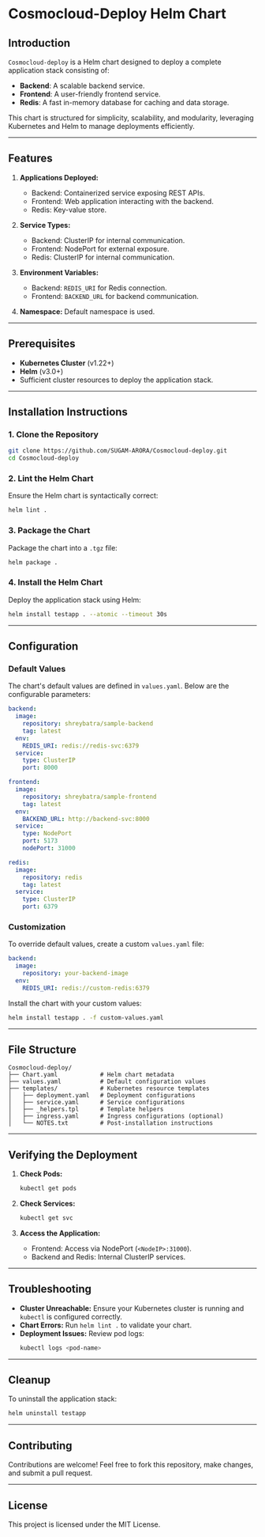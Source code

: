 



# Cosmocloud-Deploy Helm Chart

## Introduction

`Cosmocloud-deploy` is a Helm chart designed to deploy a complete application stack consisting of:
- **Backend**: A scalable backend service.
- **Frontend**: A user-friendly frontend service.
- **Redis**: A fast in-memory database for caching and data storage.

This chart is structured for simplicity, scalability, and modularity, leveraging Kubernetes and Helm to manage deployments efficiently.

---

## Features
1. **Applications Deployed:**
   - Backend: Containerized service exposing REST APIs.
   - Frontend: Web application interacting with the backend.
   - Redis: Key-value store.

2. **Service Types:**
   - Backend: ClusterIP for internal communication.
   - Frontend: NodePort for external exposure.
   - Redis: ClusterIP for internal communication.

3. **Environment Variables:**
   - Backend: `REDIS_URI` for Redis connection.
   - Frontend: `BACKEND_URL` for backend communication.

4. **Namespace:** Default namespace is used.

---

## Prerequisites
- **Kubernetes Cluster** (v1.22+)
- **Helm** (v3.0+)
- Sufficient cluster resources to deploy the application stack.

---

## Installation Instructions

### 1. Clone the Repository
```bash
git clone https://github.com/SUGAM-ARORA/Cosmocloud-deploy.git
cd Cosmocloud-deploy
```

### 2. Lint the Helm Chart
Ensure the Helm chart is syntactically correct:
```bash
helm lint .
```

### 3. Package the Chart
Package the chart into a `.tgz` file:
```bash
helm package .
```

### 4. Install the Helm Chart
Deploy the application stack using Helm:
```bash
helm install testapp . --atomic --timeout 30s
```

---

## Configuration
### Default Values
The chart's default values are defined in `values.yaml`. Below are the configurable parameters:

```yaml
backend:
  image:
    repository: shreybatra/sample-backend
    tag: latest
  env:
    REDIS_URI: redis://redis-svc:6379
  service:
    type: ClusterIP
    port: 8000

frontend:
  image:
    repository: shreybatra/sample-frontend
    tag: latest
  env:
    BACKEND_URL: http://backend-svc:8000
  service:
    type: NodePort
    port: 5173
    nodePort: 31000

redis:
  image:
    repository: redis
    tag: latest
  service:
    type: ClusterIP
    port: 6379
```

### Customization
To override default values, create a custom `values.yaml` file:
```yaml
backend:
  image:
    repository: your-backend-image
  env:
    REDIS_URI: redis://custom-redis:6379
```
Install the chart with your custom values:
```bash
helm install testapp . -f custom-values.yaml
```

---

## File Structure
```
Cosmocloud-deploy/
├── Chart.yaml            # Helm chart metadata
├── values.yaml           # Default configuration values
├── templates/            # Kubernetes resource templates
│   ├── deployment.yaml   # Deployment configurations
│   ├── service.yaml      # Service configurations
│   ├── _helpers.tpl      # Template helpers
│   ├── ingress.yaml      # Ingress configurations (optional)
│   └── NOTES.txt         # Post-installation instructions
```

---

## Verifying the Deployment

1. **Check Pods:**
   ```bash
   kubectl get pods
   ```

2. **Check Services:**
   ```bash
   kubectl get svc
   ```

3. **Access the Application:**
   - Frontend: Access via NodePort (`<NodeIP>:31000`).
   - Backend and Redis: Internal ClusterIP services.

---

## Troubleshooting

- **Cluster Unreachable:** Ensure your Kubernetes cluster is running and `kubectl` is configured correctly.
- **Chart Errors:** Run `helm lint .` to validate your chart.
- **Deployment Issues:** Review pod logs:
  ```bash
  kubectl logs <pod-name>
  ```

---

## Cleanup
To uninstall the application stack:
```bash
helm uninstall testapp
```

---

## Contributing
Contributions are welcome! Feel free to fork this repository, make changes, and submit a pull request.

---

## License
This project is licensed under the MIT License.




